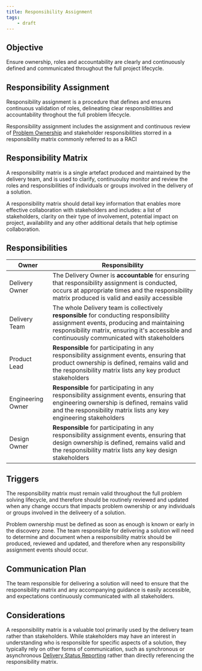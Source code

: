 ```yaml
---
title: Responsibility Assignment 
tags:
    - draft
---
```


## Objective

Ensure ownership, roles and accountability are clearly and continuously defined and communicated throughout the full project lifecycle.

## Responsibility Assignment 

Responsibility assignment is a procedure that defines and ensures continuous validation of roles, delineating clear responsibilities and accountability throghout the full problem lifecycle.

Responsibility assignment includes the assignment and continuous review of [Problem Ownership](../Problem-Ownership.md) and stakeholder responsibilities storred in a responsibility matrix commonly referred to as a RACI 


## Responsibility Matrix
A responsibility matrix is a single artefact produced and maintained by the delivery team, and is used to clarify, continuoulsy monitor and review the roles and responsibilities of individuals or groups involved in the delivery of a solution. 

A responsibility matrix should detail key information that enables more effective collaboration with stakeholders and includes: a list of stakeholders, clarity on their type of involvement, potential impact on project, availability and any other additional details that help optimise collaboration.

## Responsibilities

| Owner                 | Responsibility |
|---|---|
| Delivery Owner        | The Delivery Owner is **accountable** for ensuring that responsibility assignment is conducted, occurs at appropriate times and the responsibility matrix produced is valid and easily accessible   |
| Delivery Team         | The whole Delivery team is collectively **responsible** for conducting responsibility assignment events, producing and maintaining responsibility matrix, ensuring it's accessible and continuously communicated with stakeholders |
| Product Lead          | **Responsible** for participating in any responsibility assignment events, ensuring that product ownership is defined, remains valid and the responsibility matrix lists any key product stakeholders |
| Engineering Owner     | **Responsible** for participating in any responsibility assignment events, ensuring that engineering ownership is defined, remains valid and the responsibility matrix lists any key engineering stakeholders  |
| Design Owner          | **Responsible** for participating in any responsibility assignment events, ensuring that design ownership is defined, remains valid and the responsibility matrix lists any key design stakeholders  |


## Triggers

The responsibility matrix must remain valid throughout the full problem solving lifecycle, and therefore should be routinely reviewed and updated when any change occurs that impacts problem ownership or any individuals or groups involved in the deliveery of a solution.

Problem ownership must be defined as soon as enough is known or early in the discovery zone. The team responsible for delivering a solution will need to determine and document when a responsibility matrix should be produced, reviewed and updated, and therefore when any responsibility assignment events should occur. 

## Communication Plan

The team responsible for delivering a solution will need to ensure that the responsibility matrix and any accompanying guidance is easily accessible, and expectations continuously communicated with all stakeholders. 


## Considerations

A responsibility matrix is a valuable tool primarily used by the delivery team rather than stakeholders. While stakeholders may have an interest in understanding who is responsible for specific aspects of a solution, they typically rely on other forms of communication, such as synchronous or asynchronous [Delivery Status Reporting](../Delivery-Governance/Delivery-Status-Reporting/index.md) rather than directly referencing the responsibility matrix.




